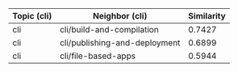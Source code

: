 | Topic (cli) | Neighbor (cli) | Similarity |
|-------------|-------------------|------------|
| cli | cli/build-and-compilation | 0.7427 |
| cli | cli/publishing-and-deployment | 0.6899 |
| cli | cli/file-based-apps | 0.5944 |
